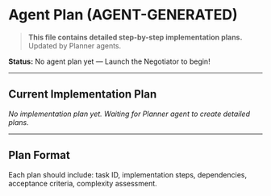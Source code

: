 # Agent Plan (AGENT-GENERATED)

> **This file contains detailed step-by-step implementation plans.** Updated by Planner agents.

**Status:** No agent plan yet — Launch the Negotiator to begin!

---

## Current Implementation Plan
*No implementation plan yet. Waiting for Planner agent to create detailed plans.*

---

## Plan Format
Each plan should include: task ID, implementation steps, dependencies, acceptance criteria, complexity assessment.
